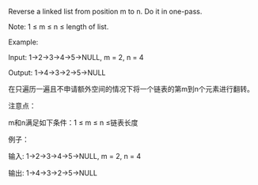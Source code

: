 Reverse a linked list from position m to n. Do it in one-pass.

Note: 1 ≤ m ≤ n ≤ length of list.

Example:

Input: 1->2->3->4->5->NULL, m = 2, n = 4

Output: 1->4->3->2->5->NULL

在只遍历一遍且不申请额外空间的情况下将一个链表的第m到n个元素进行翻转。

注意点：

m和n满足如下条件：1 ≤ m ≤ n ≤链表长度

例子：

输入: 1->2->3->4->5->NULL, m = 2, n = 4

输出: 1->4->3->2->5->NULL

